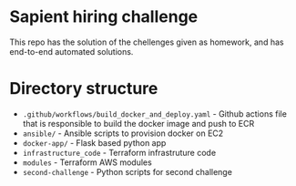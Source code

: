 # Sapient hiring challenge 

This repo has the solution of the chellenges given as homework, and has end-to-end automated solutions. 

# Directory structure 
- `.github/workflows/build_docker_and_deploy.yaml` - Github actions file that is responsible to build the docker image and push to ECR
- `ansible/` - Ansible scripts to provision docker on EC2
- `docker-app/` - Flask based python app 
- `infrastructure_code` - Terraform infrastruture code 
- `modules` - Terraform AWS modules 
- `second-challenge` - Python scripts for second challenge
